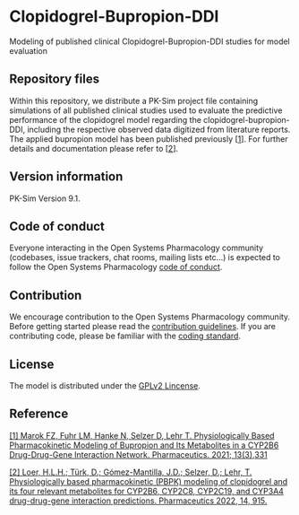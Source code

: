 # Clopidogrel-Bupropion-DDI
Modeling of published clinical Clopidogrel-Bupropion-DDI studies for model evaluation

## Repository files
Within this repository, we distribute a PK-Sim project file containing simulations of all published clinical studies used to evaluate the predictive performance of the clopidogrel model regarding the clopidogrel-bupropion-DDI, including the respective observed data digitized from literature reports. The applied bupropion model has been published previously [[1](https://www.mdpi.com/1999-4923/13/3/331/htm)]. For further details and documentation please refer to [[2](https://www.mdpi.com/1999-4923/14/5/915)].

## Version information

PK-Sim Version 9.1.


## Code of conduct

Everyone interacting in the Open Systems Pharmacology community (codebases, issue trackers, chat rooms, mailing lists etc...) is expected to follow the Open Systems Pharmacology [code of conduct](https://github.com/Open-Systems-Pharmacology/Suite/blob/master/CODE_OF_CONDUCT.md#contributor-covenant-code-of-conduct).

## Contribution

We encourage contribution to the Open Systems Pharmacology community. Before getting started please read the [contribution guidelines](https://github.com/Open-Systems-Pharmacology/Suite/blob/master/CONTRIBUTING.md#ways-to-contribute). If you are contributing code, please be familiar with the [coding standard](https://github.com/Open-Systems-Pharmacology/Suite/blob/master/CODING_STANDARDS.md#visual-studio-settings).

## License 
The model is distributed under the [GPLv2 Lincense](https://github.com/Open-Systems-Pharmacology/Suite/blob/develop/LICENSE).

## Reference
[[1] Marok FZ, Fuhr LM, Hanke N, Selzer D, Lehr T. Physiologically Based Pharmacokinetic Modeling of Bupropion and Its Metabolites in a CYP2B6 Drug-Drug-Gene Interaction Network. Pharmaceutics. 2021; 13(3),331](https://www.mdpi.com/1999-4923/13/3/331/htm)

[[2] Loer, H.L.H.; Türk, D.; Gómez-Mantilla, J.D.; Selzer, D.; Lehr, T. Physiologically based pharmacokinetic (PBPK) modeling of clopidogrel and its four relevant metabolites for CYP2B6, CYP2C8, CYP2C19, and CYP3A4 drug-drug-gene interaction predictions. Pharmaceutics 2022, 14, 915.](https://www.mdpi.com/1999-4923/14/5/915)

